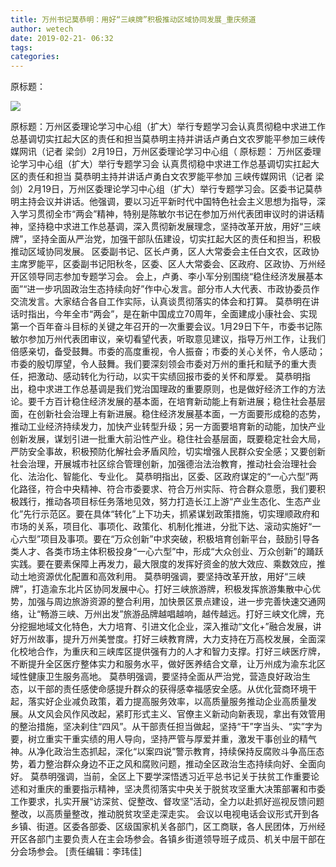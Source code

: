 ```yaml
---
title: 万州书记莫恭明：用好“三峡牌”积极推动区域协同发展_重庆频道
author: wetech
date: 2019-02-21- 06:32
tags: 
categories: 
---
```

原标题：
<!-- more -->
                
<img align="center" border="0" src="http://p2.ifengimg.com/a/2016/0810/204c433878d5cf9size1_w16_h16.png" />
                
            
原标题：万州区委理论学习中心组（扩大）举行专题学习会认真贯彻稳中求进工作总基调切实扛起大区的责任和担当莫恭明主持并讲话卢勇白文农罗能平参加三峡传媒网讯（记者 梁剑）2月19日，万州区委理论学习中心组（
原标题：
万州区委理论学习中心组（扩大）举行专题学习会
认真贯彻稳中求进工作总基调切实扛起大区的责任和担当
莫恭明主持并讲话卢勇白文农罗能平参加
三峡传媒网讯（记者 梁剑）2月19日，万州区委理论学习中心组（扩大）举行专题学习会。区委书记莫恭明主持会议并讲话。他强调，要以习近平新时代中国特色社会主义思想为指导，深入学习贯彻全市“两会”精神，特别是陈敏尔书记在参加万州代表团审议时的讲话精神，坚持稳中求进工作总基调，深入贯彻新发展理念，坚持改革开放，用好“三峡牌”，坚持全面从严治党，加强干部队伍建设，切实扛起大区的责任和担当，积极推动区域协同发展。
区委副书记、区长卢勇，区人大常委会主任白文农，区政协主席罗能平，区委副书记阳秋冬，区委、区人大常委会、区政府、区政协、万州经开区领导同志参加专题学习会。
会上，卢勇、李小军分别围绕“稳住经济发展基本面”“进一步巩固政治生态持续向好”作中心发言。部分市人大代表、市政协委员作交流发言。大家结合各自工作实际，认真谈贯彻落实的体会和打算。
莫恭明在讲话时指出，今年全市“两会”，是在新中国成立70周年，全面建成小康社会、实现第一个百年奋斗目标的关键之年召开的一次重要会议。1月29日下午，市委书记陈敏尔参加万州代表团审议，亲切看望代表，听取意见建议，指导万州工作，让我们倍感亲切，备受鼓舞。市委的高度重视，令人振奋；市委的关心关怀，令人感动；市委的殷切厚望，令人鼓舞。我们要深刻领会市委对万州的重托和赋予的重大责任，把激动、感动转化为行动，以实干实绩回报市委的关怀和厚爱。
莫恭明指出，稳中求进工作总基调是我们党治国理政的重要原则，也是做好经济工作的方法论。要千方百计稳住经济发展的基本面，在培育新动能上有新进展；稳住社会基层面，在创新社会治理上有新进展。稳住经济发展基本面，一方面要形成稳的态势，推动工业经济持续发力，加快产业转型升级；另一方面要培育新的动能，加快产业创新发展，谋划引进一批重大前沿性产业。稳住社会基层面，既要稳定社会大局，严防安全事故，积极预防化解社会矛盾风险，切实增强人民群众安全感；又要创新社会治理，开展城市社区综合管理创新，加强德治法治教育，推动社会治理社会化、法治化、智能化、专业化。
莫恭明指出，区委、区政府谋定的“一心六型”两化路径，符合中央精神、符合市委要求、符合万州实际、符合群众意愿，我们要积极践行，推动各项目标任务落地见效，努力打造长江上游“产业生态化、生态产业化”先行示范区。要在具体“转化”上下功夫，抓紧谋划政策措施，切实理顺政府和市场的关系，项目化、事项化、政策化、机制化推进，分批下达、滚动实施好“一心六型”项目及事项。要在“万众创新”中求突破，积极培育创新平台，鼓励引导各类人才、各类市场主体积极投身“一心六型”中，形成“大众创业、万众创新”的踊跃实践。要在要素保障上再发力，最大限度的发挥好资金的放大效应、乘数效应，推动土地资源优化配置和高效利用。
莫恭明强调，要坚持改革开放，用好“三峡牌”，打造渝东北片区协同发展中心。打好三峡旅游牌，积极发挥旅游集散中心优势，加强与周边旅游资源的整合利用，加快景区景点建设，进一步完善快速交通网络，让“畅游三峡、万州出发”旅游品牌越唱越响，越传越远。打好三峡文化牌，充分挖掘地域文化特色，大力培育、引进文化企业，深入推动“文化+”融合发展，讲好万州故事，提升万州美誉度。打好三峡教育牌，大力支持在万高校发展，全面深化校地合作，为重庆和三峡库区提供强有力的人才和智力支撑。打好三峡医疗牌，不断提升全区医疗整体实力和服务水平，做好医养结合文章，让万州成为渝东北区域性健康卫生服务高地。
莫恭明强调，要坚持全面从严治党，营造良好政治生态，以干部的责任感使命感提升群众的获得感幸福感安全感。从优化营商环境干起，落实好企业减负政策，着力提高服务效率，以高质量服务推动企业高质量发展。从文风会风作风改起，紧盯形式主义、官僚主义新动向新表现，拿出有效管用的整治措施，坚决刹住“四风”。从干部责任担当做起，坚持“干”字当头、“实”字为要，树立重实干重实绩的用人导向，坚持严管与厚爱并重，激发干事创业的精气神。从净化政治生态抓起，深化“以案四说”警示教育，持续保持反腐败斗争高压态势，着力整治群众身边不正之风和腐败问题，推动全区政治生态持续向好、全面向好。
莫恭明强调，当前，全区上下要学深悟透习近平总书记关于扶贫工作重要论述和对重庆的重要指示精神，坚决贯彻落实中央关于脱贫攻坚重大决策部署和市委工作要求，扎实开展“访深贫、促整改、督攻坚”活动，全力以赴抓好巡视反馈问题整改，以高质量整改，推动脱贫攻坚走深走实。
会议以电视电话会议形式开到各乡镇、街道。区委各部委、区级国家机关各部门，区工商联，各人民团体，万州经开区各部门主要负责人在主会场参会。各镇乡街道领导班子成员、机关中层干部在分会场参会。
[责任编辑：李玮佳]
            
